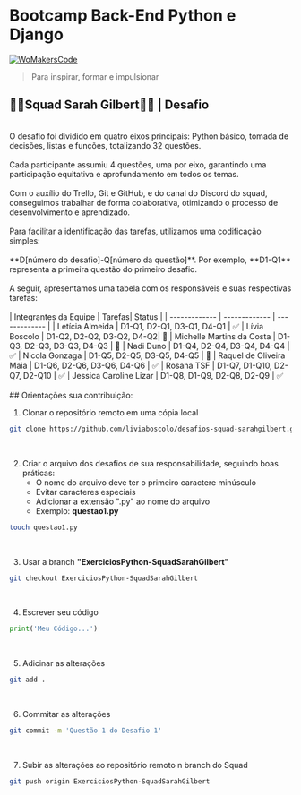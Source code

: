 # Bootcamp Back-End Python e Django 
[![WoMakersCode](https://womakerscode.org/wp-content/uploads/2023/07/ong-womakerscode-thumb.png)](https://womakerscode.org/)
> Para inspirar, formar e impulsionar

## 👩‍💻**Squad Sarah Gilbert**👩‍💻 | Desafio
<br/>
O desafio foi dividido em quatro eixos principais: Python básico, tomada de decisões, listas e funções, totalizando 32 questões.
<br/>
<br/>
Cada participante assumiu 4 questões, uma por eixo, garantindo uma participação equitativa e aprofundamento em todos os temas.
<br/>
<br/>
Com o auxílio do Trello, Git e GitHub, e do canal do Discord do squad, conseguimos trabalhar de forma colaborativa, otimizando o processo de desenvolvimento e aprendizado.
<br/>
<br/>
Para facilitar a identificação das tarefas, utilizamos uma codificação simples:
<br/>
<br/>
**D[número do desafio]-Q[número da questão]**. Por exemplo, **D1-Q1** representa a primeira questão do primeiro desafio.
<br/><br/>
A seguir, apresentamos uma tabela com os responsáveis e suas respectivas tarefas:
<br/>
<br/>
| Integrantes da Equipe  | Tarefas| Status |
| ------------- | ------------- | ------------- |
| Letícia Almeida  | D1-Q1, D2-Q1, D3-Q1, D4-Q1 | ✅
| Lívia Boscolo | D1-Q2, D2-Q2, D3-Q2, D4-Q2| 📝
| Michelle Martins da Costa | D1-Q3, D2-Q3, D3-Q3, D4-Q3 | 📝
| Nadi Duno | D1-Q4, D2-Q4, D3-Q4, D4-Q4 | ✅
| Nicola Gonzaga | D1-Q5, D2-Q5, D3-Q5, D4-Q5 | 📝
| Raquel de Oliveira Maia | D1-Q6, D2-Q6, D3-Q6, D4-Q6 | ✅
| Rosana TSF | D1-Q7, D1-Q10, D2-Q7, D2-Q10 | ✅
| Jessica Caroline Lizar  | D1-Q8, D1-Q9, D2-Q8, D2-Q9 | ✅

<br/>
<br/>
## Orientações sua contribuição:

1. Clonar o repositório remoto em uma cópia local
~~~bash
git clone https://github.com/liviaboscolo/desafios-squad-sarahgilbert.git
~~~
<br/> 

2. Criar o arquivo dos desafios de sua responsabilidade, seguindo boas práticas:
    * O nome do arquivo deve ter o primeiro caractere minúsculo
    * Evitar caracteres especiais
    * Adicionar a extensão ".py" ao nome do arquivo
    * Exemplo: **questao1.py**
~~~bash
touch questao1.py
~~~
<br/>

3. Usar a branch **"ExerciciosPython-SquadSarahGilbert"**
~~~bash
git checkout ExerciciosPython-SquadSarahGilbert
~~~
<br/>

4. Escrever seu código
~~~python
print('Meu Código...')
~~~
<br/>

5. Adicinar as alterações
~~~bash
git add .
~~~
<br/>

6. Commitar as alterações
~~~bash
git commit -m 'Questão 1 do Desafio 1'
~~~
<br/>

7. Subir as alterações ao repositório remoto n branch do Squad
~~~bash
git push origin ExerciciosPython-SquadSarahGilbert
~~~
